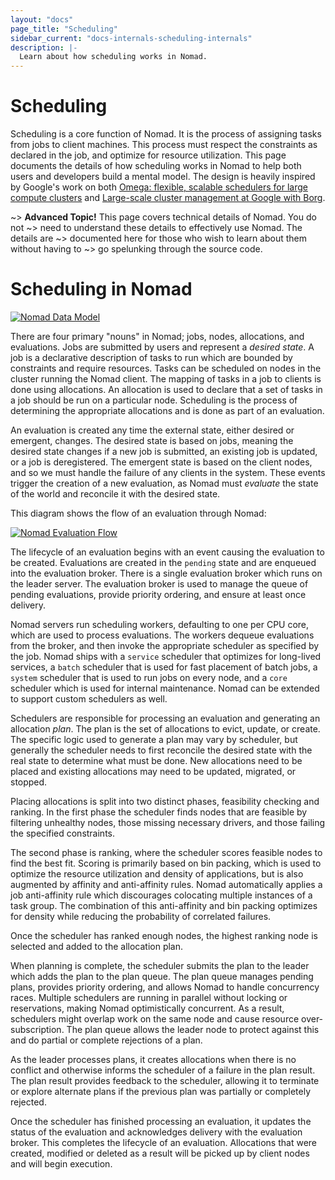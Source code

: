 ```yaml
---
layout: "docs"
page_title: "Scheduling"
sidebar_current: "docs-internals-scheduling-internals"
description: |-
  Learn about how scheduling works in Nomad.
---
```


# Scheduling

Scheduling is a core function of Nomad. It is the process of assigning tasks
from jobs to client machines. This process must respect the constraints as
declared in the job, and optimize for resource utilization. This page documents
the details of how scheduling works in Nomad to help both users and developers
build a mental model. The design is heavily inspired by Google's work on both
[Omega: flexible, scalable schedulers for large compute clusters][Omega] and
[Large-scale cluster management at Google with Borg][Borg].

~> **Advanced Topic!** This page covers technical details of Nomad. You do not
~> need to understand these details to effectively use Nomad. The details are
~> documented here for those who wish to learn about them without having to
~> go spelunking through the source code.

# Scheduling in Nomad

[![Nomad Data Model][img-data-model]][img-data-model]

There are four primary "nouns" in Nomad; jobs, nodes, allocations, and
evaluations. Jobs are submitted by users and represent a _desired state_. A job
is a declarative description of tasks to run which are bounded by constraints
and require resources. Tasks can be scheduled on  nodes in the cluster running
the Nomad client. The mapping of tasks in a job to clients is done using
allocations. An allocation is used to declare that a set of tasks in a job
should be run on a particular node. Scheduling is the process of determining
the appropriate allocations and is done as part of an evaluation.

An evaluation is created any time the external state, either desired or
emergent, changes. The desired state is based on jobs, meaning the desired
state changes if a new job is submitted, an existing job is updated, or a job
is deregistered. The emergent state is based on the client nodes, and so we
must handle the failure of any clients in the system. These events trigger the
creation of a new evaluation, as Nomad must _evaluate_ the state of the world
and reconcile it with the desired state.

This diagram shows the flow of an evaluation through Nomad:

[![Nomad Evaluation Flow][img-eval-flow]][img-eval-flow]

The lifecycle of an evaluation begins with an event causing the evaluation to
be created. Evaluations are created in the `pending` state and are enqueued
into the evaluation broker. There is a single evaluation broker which runs on
the leader server. The evaluation broker is used to manage the queue of pending
evaluations, provide priority ordering, and ensure at least once delivery.

Nomad servers run scheduling workers, defaulting to one per CPU core, which are
used to process evaluations. The workers dequeue evaluations from the broker,
and then invoke the appropriate scheduler as specified by the job. Nomad ships
with a `service` scheduler that optimizes for long-lived services, a `batch`
scheduler that is used for fast placement of batch jobs, a `system` scheduler
that is used to run jobs on every node, and a `core` scheduler which is used
for internal maintenance. Nomad can be extended to support custom schedulers as
well.

Schedulers are responsible for processing an evaluation and generating an
allocation _plan_. The plan is the set of allocations to evict, update, or
create. The specific logic used to generate a plan may vary by scheduler, but
generally the scheduler needs to first reconcile the desired state with the
real state to determine what must be done. New allocations need to be placed
and existing allocations may need to be updated, migrated, or stopped.

Placing allocations is split into two distinct phases, feasibility checking and
ranking. In the first phase the scheduler finds nodes that are feasible by
filtering unhealthy nodes, those missing necessary drivers, and those failing
the specified constraints.

The second phase is ranking, where the scheduler scores feasible nodes to find
the best fit. Scoring is primarily based on bin packing, which is used to
optimize the resource utilization and density of applications, but is also
augmented by affinity and anti-affinity rules. Nomad automatically applies a job
anti-affinity rule which discourages colocating multiple instances of a task
group. The combination of this anti-affinity and bin packing optimizes for
density while reducing the probability of correlated failures.

Once the scheduler has ranked enough nodes, the highest ranking node is
selected and added to the allocation plan.

When planning is complete, the scheduler submits the plan to the leader which
adds the plan to the plan queue. The plan queue manages pending plans, provides
priority ordering, and allows Nomad to handle concurrency races. Multiple
schedulers are running in parallel without locking or reservations, making
Nomad optimistically concurrent. As a result, schedulers might overlap work on
the same node and cause resource over-subscription. The plan queue allows the
leader node to protect against this and do partial or complete rejections of a
plan.

As the leader processes plans, it creates allocations when there is no conflict
and otherwise informs the scheduler of a failure in the plan result. The plan
result provides feedback to the scheduler, allowing it to terminate or explore
alternate plans if the previous plan was partially or completely rejected.

Once the scheduler has finished processing an evaluation, it updates the status
of the evaluation and acknowledges delivery with the evaluation broker. This
completes the lifecycle of an evaluation. Allocations that were created,
modified or deleted as a result will be picked up by client nodes and will
begin execution.

[Omega]: https://research.google.com/pubs/pub41684.html
[Borg]: https://research.google.com/pubs/pub43438.html
[img-data-model]: /assets/images/nomad-data-model.png
[img-eval-flow]: /assets/images/nomad-evaluation-flow.png